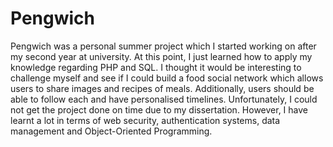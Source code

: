 # Pengwich

Pengwich was a personal summer project which I started working on after my second year at university. At this point, I just learned how to apply my knowledge regarding PHP and SQL. I thought it would be interesting to challenge myself and see if I could build a food social network which allows users to share images and recipes of meals. Additionally, users should be able to follow each and have personalised timelines. Unfortunately, I could not get the project done on time due to my dissertation. However, I have learnt a lot in terms of web security, authentication systems, data management and Object-Oriented Programming.